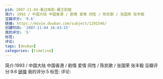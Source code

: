 ```yaml
---
pid: 2007-11-04-看过电影-霸王别姬
简介: 1993 / 中国大陆 中国香港 / 剧情 爱情 同性 / 陈凯歌 / 张国荣 张丰毅
豆瓣评分: '9.6'
链接: https://movie.douban.com/subject/1291546/
创建时间: '2007-11-04 16:43:15'
我的评分: '5'
标签:
评论:
tags: [douban]
categories: [timeline]
---
```

简介:1993 / 中国大陆 中国香港 / 剧情 爱情 同性 / 陈凯歌 / 张国荣 张丰毅
豆瓣评分:9.6
[链接](https://movie.douban.com/subject/1291546/)
我的评分:5
标签:
评论:
